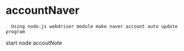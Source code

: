 # accountNaver
      Using node.js webdriver module make naver account auto update program


  start
      node accoutNote
